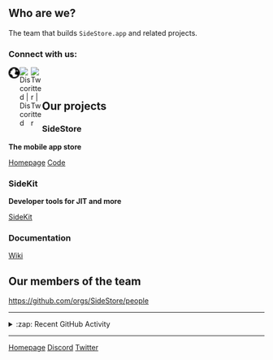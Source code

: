 <!-- 
Docs: How to use GitHub README and actions to auto-generate embedded content.
https://github.com/anuraghazra/github-readme-stats
https://www.youtube.com/watch?v=n6d4KHSKqGk
https://github.com/rahuldkjain/github-profile-readme-generator
 -->

## Who are we?

The team that builds `SideStore.app` and related projects.

### Connect with us:

<!--
[![Website](https://img.shields.io/website?label=sidestore.io&style=for-the-badge&url=https://sidestore.io)](https://sidestore.io)
[![Twitter Follow](https://img.shields.io/twitter/follow/sidestore_io?color=1DA1F2&logo=twitter&style=for-the-badge)](https://twitter.com/intent/follow?original_referer=https%3A%2F%2Fgithub.com%2Fsidestore&screen_name=sidestore)
[![GitHub Followers](https://img.shields.io/github/followers/sidestore?style=for-the-badge)]()
[![GitHub Sponsors](https://img.shields.io/github/sponsors/sidestore?style=for-the-badge
)]() 
-->

[<img align="left" alt="sidestore.io" width="22px" src="https://raw.githubusercontent.com/iconic/open-iconic/master/svg/globe.svg" />][website]
[<img align="left" alt="Discord | Discord" width="22px" src="https://cdn.jsdelivr.net/npm/simple-icons@v3/icons/discord.svg" />][discord]
[<img align="left" alt="Twitter | Twitter" width="22px" src="https://cdn.jsdelivr.net/npm/simple-icons@v3/icons/twitter.svg" />][twitter]

<br />
<br />

## Our projects

### SideStore

__The mobile app store__

[Homepage][website]
[Code][git.sidestore]

### SideKit

__Developer tools for JIT and more__

[SideKit][git.sidekit]

### Documentation

[Wiki][wiki]

## Our members of the team

https://github.com/orgs/SideStore/people

---

<details>
  <summary>:zap: Recent GitHub Activity</summary>

<!--START_SECTION:activity-->
1. 🎉 Merged PR [#123](https://github.com/SideStore/SideStore-Docs/pull/123) in [SideStore/SideStore-Docs](https://github.com/SideStore/SideStore-Docs)
2. 🎉 Merged PR [#125](https://github.com/SideStore/SideStore-Docs/pull/125) in [SideStore/SideStore-Docs](https://github.com/SideStore/SideStore-Docs)
3. 💪 Opened PR [#125](https://github.com/SideStore/SideStore-Docs/pull/125) in [SideStore/SideStore-Docs](https://github.com/SideStore/SideStore-Docs)
4. 🗣 Commented on [#115](https://github.com/SideStore/SideStore-Docs/issues/115) in [SideStore/SideStore-Docs](https://github.com/SideStore/SideStore-Docs)
5. 🗣 Commented on [#991](https://github.com/SideStore/SideStore/issues/991) in [SideStore/SideStore](https://github.com/SideStore/SideStore)
6. 🗣 Commented on [#115](https://github.com/SideStore/SideStore-Docs/issues/115) in [SideStore/SideStore-Docs](https://github.com/SideStore/SideStore-Docs)
7. ❗️ Opened issue [#991](https://github.com/SideStore/SideStore/issues/991) in [SideStore/SideStore](https://github.com/SideStore/SideStore)
8. 🗣 Commented on [#115](https://github.com/SideStore/SideStore-Docs/issues/115) in [SideStore/SideStore-Docs](https://github.com/SideStore/SideStore-Docs)
9. 🗣 Commented on [#115](https://github.com/SideStore/SideStore-Docs/issues/115) in [SideStore/SideStore-Docs](https://github.com/SideStore/SideStore-Docs)
10. 🎉 Merged PR [#115](https://github.com/SideStore/SideStore-Docs/pull/115) in [SideStore/SideStore-Docs](https://github.com/SideStore/SideStore-Docs)
11. 🗣 Commented on [#115](https://github.com/SideStore/SideStore-Docs/issues/115) in [SideStore/SideStore-Docs](https://github.com/SideStore/SideStore-Docs)
12. 🗣 Commented on [#115](https://github.com/SideStore/SideStore-Docs/issues/115) in [SideStore/SideStore-Docs](https://github.com/SideStore/SideStore-Docs)
13. 🗣 Commented on [#983](https://github.com/SideStore/SideStore/issues/983) in [SideStore/SideStore](https://github.com/SideStore/SideStore)
14. 🗣 Commented on [#948](https://github.com/SideStore/SideStore/issues/948) in [SideStore/SideStore](https://github.com/SideStore/SideStore)
15. 💪 Opened PR [#14](https://github.com/SideStore/StosVPN/pull/14) in [SideStore/StosVPN](https://github.com/SideStore/StosVPN)
16. 🎉 Merged PR [#8](https://github.com/SideStore/StosVPN/pull/8) in [SideStore/StosVPN](https://github.com/SideStore/StosVPN)
17. 🗣 Commented on [#12](https://github.com/SideStore/StosVPN/issues/12) in [SideStore/StosVPN](https://github.com/SideStore/StosVPN)
18. ❗️ Closed issue [#12](https://github.com/SideStore/StosVPN/issues/12) in [SideStore/StosVPN](https://github.com/SideStore/StosVPN)
19. ❗️ Closed issue [#13](https://github.com/SideStore/StosVPN/issues/13) in [SideStore/StosVPN](https://github.com/SideStore/StosVPN)
20. ❗️ Reopened issue [#13](https://github.com/SideStore/StosVPN/issues/13) in [SideStore/StosVPN](https://github.com/SideStore/StosVPN)
<!--END_SECTION:activity-->

</details>

---

[Homepage][patreon] [Discord][discord] [Twitter][twitter]

<!--
- [Patreon][patreon]
- [OpenCollective][opencollective]
- [YouTube][youtube]
-->

[website]: https://sidestore.io
[wiki]: https://wiki.sidestore.io
[twitter]: https://twitter.com/sidestore_io
[discord]: https://discord.gg/sidestore-949183273383395328
[youtube]: https://youtube.com/TODO
[patreon]: https://www.patreon.com/SideStore
[opencollective]: https://opencollective.com/TODO
[git.sidestore]: https://github.com/SideStore/SideStore/
[git.sidekit]: https://github.com/SideStore/SideKit

